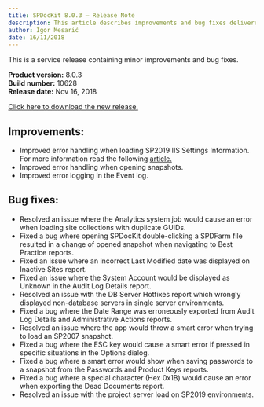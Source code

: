 ```yaml
---
title: SPDocKit 8.0.3 — Release Note
description: This article describes improvements and bug fixes delivered in SPDocKit 8.0.3
author: Igor Mesarić
date: 16/11/2018
---
```


This is a service release containing minor improvements and bug fixes. 

__Product version:__ 8.0.3  
__Build number:__   10628     
__Release date:__ Nov 16, 2018    

[Click here to download the new release.](https://www.spdockit.com/downloads/)

## Improvements:
* Improved error handling when loading SP2019 IIS Settings Information. For more information read the following [article.](#internal/troubleshooting/server-load-and-user-permissions/error-while-loading-iis-settings)
* Improved error handling when opening snapshots.
* Improved error logging in the Event log. 

## Bug fixes:
* Resolved an issue where the Analytics system job would cause an error when loading site collections with duplicate GUIDs.
* Fixed a bug where opening SPDocKit double-clicking a SPDFarm file resulted in a change of opened snapshot when navigating to Best Practice reports. 
* Fixed an issue where an incorrect Last Modified date was displayed on Inactive Sites report.
* Fixed an issue where the System Account would be displayed as Unknown in the Audit Log Details report. 
* Resolved an issue with the DB Server Hotfixes report which wrongly displayed non-database servers in single server environments. 
* Fixed a bug where the Date Range was erroneously exported from Audit Log Details and Administrative Actions reports.
* Resolved an issue where the app would throw a smart error when trying to load an SP2007 snapshot.
* Fixed a bug where the ESC key would cause a smart error if pressed in specific situations in the Options dialog. 
* Fixed a bug where a smart error would show when saving passwords to a snapshot from the Passwords and Product Keys reports.
* Fixed a bug where a special character (Hex 0x1B) would cause an error when exporting the Dead Documents report. 
* Resolved an issue with the project server load on SP2019 environments.
    